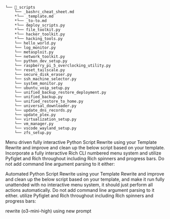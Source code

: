 ```
└── 📁_scripts
    └── _bashrc_cheat_sheet.md
    *└── _template.md
    *└── _to-to.md
    *└── deploy_scripts.py
    *└── file_toolkit.py
    *└── hacker_toolkit.py
    *└── hacking_tools.py
    └── hello_world.py
    └── log_monitor.py
    └── metasploit.py
    └── network_toolkit.py
    └── python_dev_setup.py
    └── raspberry_pi_5_overclocking_utility.py
    └── reset_tailscale.py
    └── secure_disk_eraser.py
    └── ssh_machine_selector.py
    └── system_monitor.py
    └── ubuntu_voip_setup.py
    └── unified_backup_restore_deployment.py
    └── unified_backup.py
    └── unified_restore_to_home.py
    └── universal_downloader.py
    └── update_dns_records.py
    └── update_plex.py
    └── virtualization_setup.py
    └── vm_manager.py
    └── vscode_wayland_setup.py
    └── zfs_setup.py
```


Menu driven fully interactive Python Script Rewrite using your Template
Rewrite and improve and clean up the below script based on your template. Incorporate a fully interactive Rich CLI numbered menu system and utilize Pyfiglet and Rich throughout including Rich spinners and progress bars. Do not add command line argument parsing to it either:


Automated Python Script Rewrite using your Template
Rewrite and improve and clean up the below script based on your template, and make it run fully unattended with no interactive menu system, it should just perform all actions automatically. Do not add command line argument parsing to it either. utilize Pyfiglet and Rich throughout including Rich spinners and progress bars:


rewrite (o3-mini-high)
using new prompt